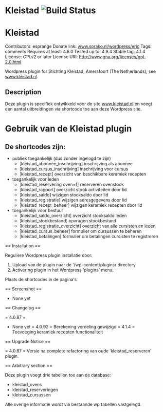 # Kleistad ![Build Status](https://travis-ci.org/esprange/kleistad.png)

# Kleistad
Contributors: esprange
Donate link: www.sprako.nl/wordpress/eric
Tags: comments
Requires at least: 4.8.0
Tested up to: 4.9.4
Stable tag: 4.1.4
License: GPLv2 or later
License URI: http://www.gnu.org/licenses/gpl-2.0.html

Wordpress plugin for Stichting Kleistad, Amersfoort (The Netherlands), see www.kleistad.nl.

## Description

Deze plugin is specifiek ontwikkeld voor de site www.kleistad.nl en voegt een aantal uitbreidingen via shortcode toe aan deze Wordpress site.

# Gebruik van de Kleistad plugin

## De shortcodes zijn: 
* publiek toegankelijk (dus zonder ingelogd te zijn)
    + [kleistad_abonnee_inschrijving] inschrijving als abonnee
    + [kleistad_cursus_inschrijving] inschrijving voor cursus
    + [kleistad_recept] overzicht van beschikbare keramiek recepten
* toegankelijk voor leden
    + [kleistad_reservering oven=1] reserveren ovenstook
    + [kleistad_rapport] overzicht stook activiteiten door lid
    + [kleistad_saldo] wijzigen stooksaldo door lid
    + [kleistad_registratie] wijzigen adresgegevens door lid
    + [kleistad_recept_beheer] wijzigen keramiek recepten door lid
* toegankelijk voor bestuur
    + [kleistad_saldo_overzicht] overzicht stooksaldo leden
    + [kleistad_stookbestand] opvragen stookbestand
    + [kleistad_registratie_overzicht] overzicht van alle cursisten en leden
    + [kleistad_cursus_beheer] formulier om cursussen te beheren
    + [kleistad_betalingen] formulier om betalingen cursisten te registreren


== Installation ==

Reguliere Wordpress plugin installatie door:
1. Upload van de plugin naar de '/wp-content/plugins/ directory
2. Activering plugin in het Wordpress 'plugins' menu.

Plaats de shortcodes in de pagina's

== Screenshot ==
* None yet

== Changelog ==

= 4.0.87 =
* None yet
= 4.0.92 =
Berekening verdeling gewijzigd
= 4.1.4 =
Toevoeging keramiek recepten functionaliteit

== Upgrade Notice ==

= 4.0.87 =
Versie na complete refactoring van oude 'kleistad_reserveren' plugin.

== Arbitrary section ==

Deze plugin voegt drie tabellen toe aan de database:

* kleistad_ovens
* kleistad_reserveringen
* kleistad_cursussen

Alle overige informatie wordt via bestaande wp tabellen vastgelegd.
